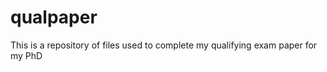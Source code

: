 qualpaper
=========

This is a repository of files used to complete my qualifying exam paper for my PhD

